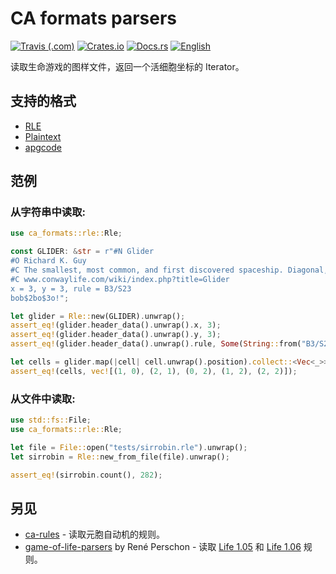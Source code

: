 # CA formats parsers

[![Travis (.com)](https://img.shields.io/travis/com/AlephAlpha/ca-formats)](https://travis-ci.com/AlephAlpha/ca-formats) [![Crates.io](https://img.shields.io/crates/v/ca-formats)](https://crates.io/crates/ca-formats) [![Docs.rs](https://docs.rs/ca-formats/badge.svg)](https://docs.rs/ca-formats/) [![English](https://img.shields.io/badge/readme-English-brightgreen)](README_en.md)

读取生命游戏的图样文件，返回一个活细胞坐标的 Iterator。

## 支持的格式

- [RLE](https://www.conwaylife.com/wiki/Run_Length_Encoded)
- [Plaintext](https://www.conwaylife.com/wiki/Plaintext)
- [apgcode](https://www.conwaylife.com/wiki/Apgcode)

## 范例

### 从字符串中读取:

```rust
use ca_formats::rle::Rle;

const GLIDER: &str = r"#N Glider
#O Richard K. Guy
#C The smallest, most common, and first discovered spaceship. Diagonal, has period 4 and speed c/4.
#C www.conwaylife.com/wiki/index.php?title=Glider
x = 3, y = 3, rule = B3/S23
bob$2bo$3o!";

let glider = Rle::new(GLIDER).unwrap();
assert_eq!(glider.header_data().unwrap().x, 3);
assert_eq!(glider.header_data().unwrap().y, 3);
assert_eq!(glider.header_data().unwrap().rule, Some(String::from("B3/S23")));

let cells = glider.map(|cell| cell.unwrap().position).collect::<Vec<_>>();
assert_eq!(cells, vec![(1, 0), (2, 1), (0, 2), (1, 2), (2, 2)]);
```

### 从文件中读取:

```rust
use std::fs::File;
use ca_formats::rle::Rle;

let file = File::open("tests/sirrobin.rle").unwrap();
let sirrobin = Rle::new_from_file(file).unwrap();

assert_eq!(sirrobin.count(), 282);
```

## 另见

- [ca-rules](https://github.com/AlephAlpha/ca-rules) - 读取元胞自动机的规则。
- [game-of-life-parsers](https://crates.io/crates/game-of-life-parsers) by René Perschon - 读取 [Life 1.05](https://www.conwaylife.com/wiki/Life_1.05) 和 [Life 1.06](https://www.conwaylife.com/wiki/Life_1.06) 规则。
